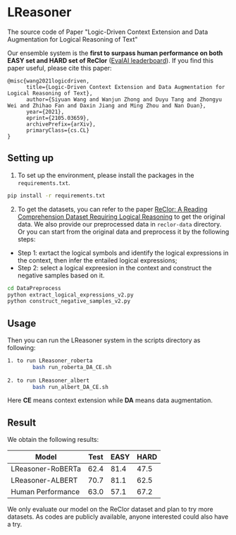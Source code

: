 # LReasoner
The source code of Paper "Logic-Driven Context Extension and Data Augmentation for Logical Reasoning of Text"

Our ensemble system is the **first to surpass human performance on both EASY set and HARD set of ReClor** ([EvalAI leaderboard](https://evalai.cloudcv.org/web/challenges/challenge-page/503/leaderboard/1347)). If you find this paper useful, please cite this paper:
```
@misc{wang2021logicdriven,
      title={Logic-Driven Context Extension and Data Augmentation for Logical Reasoning of Text}, 
      author={Siyuan Wang and Wanjun Zhong and Duyu Tang and Zhongyu Wei and Zhihao Fan and Daxin Jiang and Ming Zhou and Nan Duan},
      year={2021},
      eprint={2105.03659},
      archivePrefix={arXiv},
      primaryClass={cs.CL}
}
```

## Setting up
1. To set up the environment, please install the packages in the `requirements.txt`.
```bash
pip install -r requirements.txt
```

2. To get the datasets, you can refer to the paper [ReClor: A Reading Comprehension Dataset Requiring Logical Reasoning](https://openreview.net/pdf?id=HJgJtT4tvB) to get the original data. We also provide our preprocessed data in `reclor-data` directory. Or you can start from the original data and preprocess it by the following steps:
 * Step 1: exrtact the logical symbols and identify the logical expressions in the context, then infer the entailed logical expressions;
 * Step 2: select a logical expreesion in the context and construct the negative samples based on it.
```bash
cd DataPreprocess
python extract_logical_expressions_v2.py
python construct_negative_samples_v2.py
```

## Usage
Then you can run the LReasoner system in the scripts directory as following:
```bash
1. to run LReasoner_roberta
        bash run_roberta_DA_CE.sh
    
2. to run LReasoner_albert
        bash run_albert_DA_CE.sh
```
Here **CE** means context extension while **DA** means data augmentation.


## Result
We obtain the following results:

|  Model   | Test | EASY | HARD |
|  ----  | ----  | ----  |  ----  |
|  LReasoner-RoBERTa  |  62.4  |  81.4  |  47.5  |
|  LReasoner-ALBERT  |  70.7  |  81.1  |  62.5  |
|  Human Performance  |  63.0  |  57.1  |  67.2  |

We only evaluate our model on the ReClor dataset and plan to try more datasets. As codes are publicly available, anyone interested could also have a try. 
